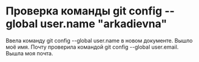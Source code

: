 # Проверка команды git config --global user.name "arkadievna"

Ввела команду git config --global user.name в новом документе. Вышло моё имя. Почту проверила командой git config --global user.email. Вышла моя почта.